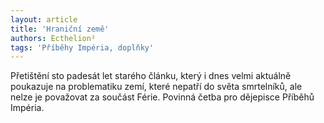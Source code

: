 ```yaml
---
layout: article
title: 'Hraniční země'
authors: Ecthelion²
tags: 'Příběhy Impéria, doplňky'
---
```


Přetištění sto padesát let starého článku, který i dnes velmi aktuálně poukazuje na problematiku zemí, které nepatří do světa smrtelníků, ale nelze je považovat za součást Férie. Povinná četba pro dějepisce Příběhů Impéria.
